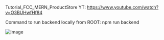 Tutorial_FCC_MERN_ProductStore
YT: https://www.youtube.com/watch?v=O3BUHwfHf84

Command to run backend locally from ROOT: npm run backend

![image](https://github.com/user-attachments/assets/9a97b8c3-c1e5-401e-b478-c0ca8851d660)
